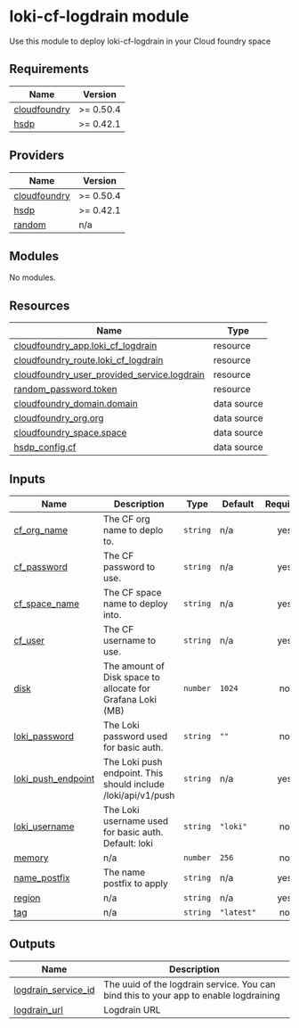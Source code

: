 # loki-cf-logdrain module

Use this module to deploy loki-cf-logdrain in your Cloud foundry space

<!-- BEGIN_TF_DOCS -->
## Requirements

| Name | Version |
|------|---------|
| <a name="requirement_cloudfoundry"></a> [cloudfoundry](#requirement\_cloudfoundry) | >= 0.50.4 |
| <a name="requirement_hsdp"></a> [hsdp](#requirement\_hsdp) | >= 0.42.1 |

## Providers

| Name | Version |
|------|---------|
| <a name="provider_cloudfoundry"></a> [cloudfoundry](#provider\_cloudfoundry) | >= 0.50.4 |
| <a name="provider_hsdp"></a> [hsdp](#provider\_hsdp) | >= 0.42.1 |
| <a name="provider_random"></a> [random](#provider\_random) | n/a |

## Modules

No modules.

## Resources

| Name | Type |
|------|------|
| [cloudfoundry_app.loki_cf_logdrain](https://registry.terraform.io/providers/cloudfoundry-community/cloudfoundry/latest/docs/resources/app) | resource |
| [cloudfoundry_route.loki_cf_logdrain](https://registry.terraform.io/providers/cloudfoundry-community/cloudfoundry/latest/docs/resources/route) | resource |
| [cloudfoundry_user_provided_service.logdrain](https://registry.terraform.io/providers/cloudfoundry-community/cloudfoundry/latest/docs/resources/user_provided_service) | resource |
| [random_password.token](https://registry.terraform.io/providers/hashicorp/random/latest/docs/resources/password) | resource |
| [cloudfoundry_domain.domain](https://registry.terraform.io/providers/cloudfoundry-community/cloudfoundry/latest/docs/data-sources/domain) | data source |
| [cloudfoundry_org.org](https://registry.terraform.io/providers/cloudfoundry-community/cloudfoundry/latest/docs/data-sources/org) | data source |
| [cloudfoundry_space.space](https://registry.terraform.io/providers/cloudfoundry-community/cloudfoundry/latest/docs/data-sources/space) | data source |
| [hsdp_config.cf](https://registry.terraform.io/providers/philips-software/hsdp/latest/docs/data-sources/config) | data source |

## Inputs

| Name | Description | Type | Default | Required |
|------|-------------|------|---------|:--------:|
| <a name="input_cf_org_name"></a> [cf\_org\_name](#input\_cf\_org\_name) | The CF org name to deplo to. | `string` | n/a | yes |
| <a name="input_cf_password"></a> [cf\_password](#input\_cf\_password) | The CF password to use. | `string` | n/a | yes |
| <a name="input_cf_space_name"></a> [cf\_space\_name](#input\_cf\_space\_name) | The CF space name to deploy into. | `string` | n/a | yes |
| <a name="input_cf_user"></a> [cf\_user](#input\_cf\_user) | The CF username to use. | `string` | n/a | yes |
| <a name="input_disk"></a> [disk](#input\_disk) | The amount of Disk space to allocate for Grafana Loki (MB) | `number` | `1024` | no |
| <a name="input_loki_password"></a> [loki\_password](#input\_loki\_password) | The Loki password used for basic auth. | `string` | `""` | no |
| <a name="input_loki_push_endpoint"></a> [loki\_push\_endpoint](#input\_loki\_push\_endpoint) | The Loki push endpoint. This should include /loki/api/v1/push | `string` | n/a | yes |
| <a name="input_loki_username"></a> [loki\_username](#input\_loki\_username) | The Loki username used for basic auth. Default: loki | `string` | `"loki"` | no |
| <a name="input_memory"></a> [memory](#input\_memory) | n/a | `number` | `256` | no |
| <a name="input_name_postfix"></a> [name\_postfix](#input\_name\_postfix) | The name postfix to apply | `string` | n/a | yes |
| <a name="input_region"></a> [region](#input\_region) | n/a | `string` | n/a | yes |
| <a name="input_tag"></a> [tag](#input\_tag) | n/a | `string` | `"latest"` | no |

## Outputs

| Name | Description |
|------|-------------|
| <a name="output_logdrain_service_id"></a> [logdrain\_service\_id](#output\_logdrain\_service\_id) | The uuid of the logdrain service. You can bind this to your app to enable logdraining |
| <a name="output_logdrain_url"></a> [logdrain\_url](#output\_logdrain\_url) | Logdrain URL |
<!-- END_TF_DOCS -->
